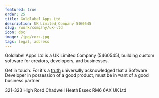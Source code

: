 ```yaml
---
featured: true
order: 25
title: Goldlabel Apps Ltd
description: UK Limited Company 5460545
slug: /work/company/uk-ltd
icon: doc
image: /jpg/core.jpg
tags: legal, address
---
```


Goldlabel Apps Ltd is a UK Limited Company (5460545), building custom software for creators, developers, and businesses.

Get in touch. For it's a [truth](https://www.goodreads.com/quotes/5882-it-is-a-truth-universally-acknowledged-that-a-single-man) universally acknowledged that a Software Developer in possession of a good product, must be in want of a good business partner

321-323 High Road
Chadwell Heath
Essex RM6 6AX
UK Ltd
